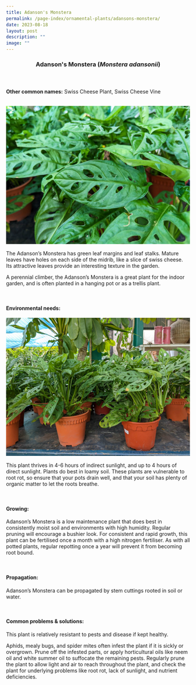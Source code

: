 ```yaml
---
title: Adanson's Monstera
permalink: /page-index/ornamental-plants/adansons-monstera/
date: 2023-08-18
layout: post
description: ""
image: ""
---
```

<header> 
	<h3>Adanson's Monstera (<em>Monstera adansonii</em>)</h3> 
</header>

<section>
	<p><strong>Other common names:</strong> Swiss Cheese Plant, Swiss Cheese Vine</p>
	<br>
</section>

<section>
	<img title="Adanson's monstera leaves. Photo by Jacqueline Chua." src="/images/Plants/adansonsmonstera_jacquelinechua.jpg">
	<p>The Adanson’s Monstera has green leaf margins and leaf stalks. Mature leaves have holes on each side of the midrib, like a slice of swiss cheese. Its attractive leaves provide an interesting texture in the garden.</p>
	<p>A perennial climber, the Adanson’s Monstera is a great plant for the indoor garden, and is often planted in a hanging pot or as a trellis plant.</p>
	 <br> 
</section> 
 
<section> 
  <h4>Environmental needs:</h4> 
	<img title="Adanson’s Monstera plants grown in pots. Photo by Jacqueline Chua." src="/images/Plants/adonsonsmonstera_jacquelinechua.jpg">
  <p>This plant thrives in 4-6 hours of indirect sunlight, and up to 4 hours of direct sunlight.  Plants do best in loamy soil. These plants are vulnerable to root rot, so ensure that your pots drain well, and that your soil has plenty of organic matter to let the roots breathe.</p> 
	<br>
</section>

<section> 
  <h4>Growing:</h4> 
	<p>Adanson’s Monstera is a low maintenance plant that does best in consistently moist soil and environments with high humidity. Regular pruning will encourage a bushier look. For consistent and rapid growth, this plant can be fertilised once a month with a high nitrogen fertiliser. As with all potted plants, regular repotting once a year will prevent it from becoming root bound.</p> 
	<br> 
</section> 

<section> 
  <h4>Propagation:</h4> 
	<p>Adanson’s Monstera can be propagated by stem cuttings rooted in soil or water.</p> 
	<br> 
</section> 
 
<section> 
  <h4>Common problems &amp; solutions:</h4> 
	<p>This plant is relatively resistant to pests and disease if kept healthy.</p>
	<p>Aphids, mealy bugs, and spider mites often infest the plant if it is sickly or overgrown. Prune off the infested parts, or apply horticultural oils like neem oil and white summer oil to suffocate the remaining pests. Regularly prune the plant to allow light and air to reach throughout the plant, and check the plant for underlying problems like root rot, lack of sunlight, and nutrient deficiencies.</p>
	<br> 
</section>